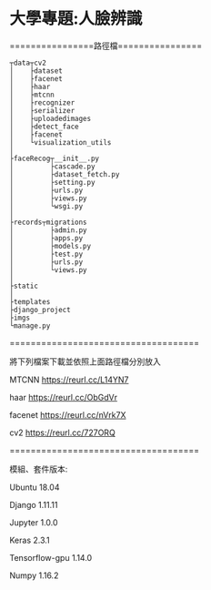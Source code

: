 <h1>大學專題:人臉辨識</h1>


================路徑檔================

  	┬data┬cv2  
	│    ├dataset
	│    ├facenet
	│    ├haar
	│    ├mtcnn
	│    ├recognizer
	│    ├serializer
	│    ├uploadedimages
	│    ├detect_face
	│    ├facenet
	│    └visualization_utils
	│
	├faceRecog┬__init__.py
	│         ├cascade.py
	│         ├dataset_fetch.py
	│         ├setting.py
	│         ├urls.py
	│         ├views.py
	│         └wsgi.py
	│	
	├records┬migrations
	│	      ├admin.py
	│	      ├apps.py
	│	      ├models.py
	│	      ├test.py
	│	      ├urls.py
	│	      └views.py
	│
	├static
	│
	├templates
	├django_project
	├imgs
	└manage.py
	
====================================

將下列檔案下載並依照上面路徑檔分別放入

MTCNN https://reurl.cc/L14YN7

haar https://reurl.cc/ObGdVr

facenet https://reurl.cc/nVrk7X

cv2 https://reurl.cc/727ORQ

====================================

模組、套件版本:

Ubuntu 18.04

Django 1.11.11

Jupyter 1.0.0

Keras 2.3.1

Tensorflow-gpu 1.14.0

Numpy 1.16.2
